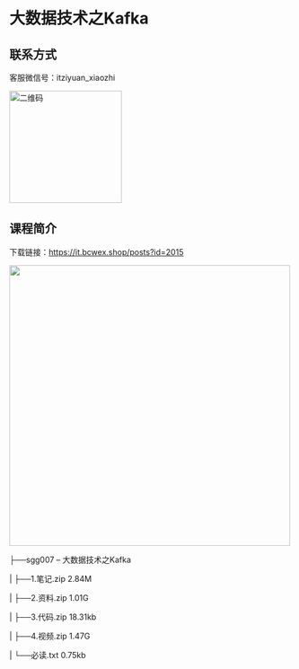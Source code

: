 # 大数据技术之Kafka

## 联系方式

客服微信号：itziyuan_xiaozhi

<img src="https://ziyuanyun.oss-cn-guangzhou.aliyuncs.com/common/20240614073449/666b82192834a.jpg" width="200" height="200" alt="二维码">

## 课程简介

下载链接：https://it.bcwex.shop/posts?id=2015

<img src="https://ziyuanyun.oss-cn-guangzhou.aliyuncs.com/yun/20240515183628/6644902cedaac.jpg" width="500" alt="">

  ├──sgg007 &#8211; 大数据技术之Kafka

 | ├──1.笔记.zip 2.84M

 | ├──2.资料.zip 1.01G

 | ├──3.代码.zip 18.31kb

 | ├──4.视频.zip 1.47G

 | └──必读.txt 0.75kb

  